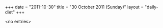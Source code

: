 +++
date = "2011-10-30"
title = "30 October 2011 (Sunday)"
layout = "daily-diet"
+++

<p>&lt;no entries&gt;</p>